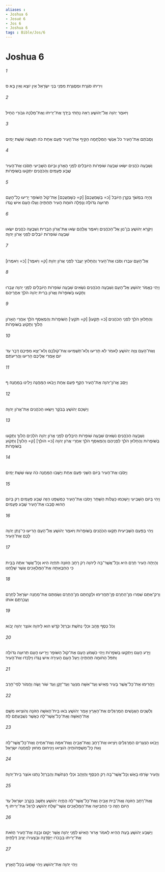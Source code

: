 ```yaml
---
aliases : 
- Joshua 6
- Josué 6
- Jos 6
- Joshua 6
tags : Bible/Jos/6
---
```


# Joshua 6

###### 1
וִירִיחֹו סֹגֶרֶת וּמְסֻגֶּרֶת מִפְּנֵי בְּנֵי יִשְׂרָאֵל אֵין יֹוצֵא וְאֵין בָּא׃ ס
###### 2
וַיֹּאמֶר יְהוָה אֶל־יְהֹושֻׁעַ רְאֵה נָתַתִּי בְיָדְךָ אֶת־יְרִיחֹו וְאֶת־מַלְכָּהּ גִּבֹּורֵי הֶחָיִל׃
###### 3
וְסַבֹּתֶם אֶת־הָעִיר כֹּל אַנְשֵׁי הַמִּלְחָמָה הַקֵּיף אֶת־הָעִיר פַּעַם אֶחָת כֹּה תַעֲשֶׂה שֵׁשֶׁת יָמִים׃
###### 4
וְשִׁבְעָה כֹהֲנִים יִשְׂאוּ שִׁבְעָה שֹׁופְרֹות הַיֹּובְלִים לִפְנֵי הָאָרֹון וּבַיֹּום הַשְּׁבִיעִי תָּסֹבּוּ אֶת־הָעִיר שֶׁבַע פְּעָמִים וְהַכֹּהֲנִים יִתְקְעוּ בַּשֹּׁופָרֹות׃
###### 5
וְהָיָה בִּמְשֹׁךְ בְּקֶרֶן הַיֹּובֵל [כ= בְּשָׁמְעֲכֶם] [ק= כְּשָׁמְעֲכֶם] אֶת־קֹול הַשֹּׁופָר יָרִיעוּ כָל־הָעָם תְּרוּעָה גְדֹולָה וְנָפְלָה חֹומַת הָעִיר תַּחְתֶּיהָ וְעָלוּ הָעָם אִישׁ נֶגְדֹּו׃
###### 6
וַיִּקְרָא יְהֹושֻׁעַ בִּן־נוּן אֶל־הַכֹּהֲנִים וַיֹּאמֶר אֲלֵהֶם שְׂאוּ אֶת־אֲרֹון הַבְּרִית וְשִׁבְעָה כֹהֲנִים יִשְׂאוּ שִׁבְעָה שֹׁופְרֹות יֹובְלִים לִפְנֵי אֲרֹון יְהוָה׃
###### 7
[כ= וַיֹּאמְרוּ] [ק= וַיֹּאמֶר] אֶל־הָעָם עִבְרוּ וְסֹבּוּ אֶת־הָעִיר וְהֶחָלוּץ יַעֲבֹר לִפְנֵי אֲרֹון יְהוָה׃
###### 8
וַיְהִי כֶּאֱמֹר יְהֹושֻׁעַ אֶל־הָעָם וְשִׁבְעָה הַכֹּהֲנִים נֹשְׂאִים שִׁבְעָה שֹׁופְרֹות הַיֹּובְלִים לִפְנֵי יְהוָה עָבְרוּ וְתָקְעוּ בַּשֹּׁופָרֹות וַאֲרֹון בְּרִית יְהוָה הֹלֵךְ אַחֲרֵיהֶם׃
###### 9
וְהֶחָלוּץ הֹלֵךְ לִפְנֵי הַכֹּהֲנִים [כ= תָּקְעוּ] [ק= תֹּקְעֵי] הַשֹּׁופָרֹות וְהַמְאַסֵּף הֹלֵךְ אַחֲרֵי הָאָרֹון הָלֹוךְ וְתָקֹועַ בַּשֹּׁופָרֹות׃
###### 10
וְאֶת־הָעָם צִוָּה יְהֹושֻׁעַ לֵאמֹר לֹא תָרִיעוּ וְלֹא־תַשְׁמִיעוּ אֶת־קֹולְכֶם וְלֹא־יֵצֵא מִפִּיכֶם דָּבָר עַד יֹום אָמְרִי אֲלֵיכֶם הָרִיעוּ וַהֲרִיעֹתֶם׃
###### 11
וַיַּסֵּב אֲרֹון־יְהוָה אֶת־הָעִיר הַקֵּף פַּעַם אֶחָת וַיָּבֹאוּ הַמַּחֲנֶה וַיָּלִינוּ בַּמַּחֲנֶה׃ ף
###### 12
וַיַּשְׁכֵּם יְהֹושֻׁעַ בַּבֹּקֶר וַיִּשְׂאוּ הַכֹּהֲנִים אֶת־אֲרֹון יְהוָה׃
###### 13
וְשִׁבְעָה הַכֹּהֲנִים נֹשְׂאִים שִׁבְעָה שֹׁופְרֹות הַיֹּבְלִים לִפְנֵי אֲרֹון יְהוָה הֹלְכִים הָלֹוךְ וְתָקְעוּ בַּשֹּׁופָרֹות וְהֶחָלוּץ הֹלֵךְ לִפְנֵיהֶם וְהַמְאַסֵּף הֹלֵךְ אַחֲרֵי אֲרֹון יְהוָה [כ= הֹולֵךְ] [ק= הָלֹוךְ] וְתָקֹועַ בַּשֹּׁופָרֹות׃
###### 14
וַיָּסֹבּוּ אֶת־הָעִיר בַּיֹּום הַשֵּׁנִי פַּעַם אַחַת וַיָּשֻׁבוּ הַמַּחֲנֶה כֹּה עָשׂוּ שֵׁשֶׁת יָמִים׃
###### 15
וַיְהִי בַּיֹּום הַשְּׁבִיעִי וַיַּשְׁכִּמוּ כַּעֲלֹות הַשַּׁחַר וַיָּסֹבּוּ אֶת־הָעִיר כַּמִּשְׁפָּט הַזֶּה שֶׁבַע פְּעָמִים רַק בַּיֹּום הַהוּא סָבְבוּ אֶת־הָעִיר שֶׁבַע פְּעָמִים׃
###### 16
וַיְהִי בַּפַּעַם הַשְּׁבִיעִית תָּקְעוּ הַכֹּהֲנִים בַּשֹּׁופָרֹות וַיֹּאמֶר יְהֹושֻׁעַ אֶל־הָעָם הָרִיעוּ כִּי־נָתַן יְהוָה לָכֶם אֶת־הָעִיר׃
###### 17
וְהָיְתָה הָעִיר חֵרֶם הִיא וְכָל־אֲשֶׁר־בָּהּ לַיהוָה רַק רָחָב הַזֹּונָה תִּחְיֶה הִיא וְכָל־אֲשֶׁר אִתָּהּ בַּבַּיִת כִּי הֶחְבְּאַתָה אֶת־הַמַּלְאָכִים אֲשֶׁר שָׁלָחְנוּ׃
###### 18
וְרַק־אַתֶּם שִׁמְרוּ מִן־הַחֵרֶם פֶּן־תַּחֲרִימוּ וּלְקַחְתֶּם מִן־הַחֵרֶם וְשַׂמְתֶּם אֶת־מַחֲנֵה יִשְׂרָאֵל לְחֵרֶם וַעֲכַרְתֶּם אֹותֹו׃
###### 19
וְכֹל כֶּסֶף וְזָהָב וּכְלֵי נְחֹשֶׁת וּבַרְזֶל קֹדֶשׁ הוּא לַיהוָה אֹוצַר יְהוָה יָבֹוא׃
###### 20
וַיָּרַע הָעָם וַיִּתְקְעוּ בַּשֹּׁפָרֹות וַיְהִי כִשְׁמֹעַ הָעָם אֶת־קֹול הַשֹּׁופָר וַיָּרִיעוּ הָעָם תְּרוּעָה גְדֹולָה וַתִּפֹּל הַחֹומָה תַּחְתֶּיהָ וַיַּעַל הָעָם הָעִירָה אִישׁ נֶגְדֹּו וַיִּלְכְּדוּ אֶת־הָעִיר׃
###### 21
וַיַּחֲרִימוּ אֶת־כָּל־אֲשֶׁר בָּעִיר מֵאִישׁ וְעַד־אִשָּׁה מִנַּעַר וְעַד־זָקֵן וְעַד שֹׁור וָשֶׂה וַחֲמֹור לְפִי־חָרֶב׃
###### 22
וְלִשְׁנַיִם הָאֲנָשִׁים הַמְרַגְּלִים אֶת־הָאָרֶץ אָמַר יְהֹושֻׁעַ בֹּאוּ בֵּית־הָאִשָּׁה הַזֹּונָה וְהֹוצִיאוּ מִשָּׁם אֶת־הָאִשָּׁה וְאֶת־כָּל־אֲשֶׁר־לָהּ כַּאֲשֶׁר נִשְׁבַּעְתֶּם לָהּ׃
###### 23
וַיָּבֹאוּ הַנְּעָרִים הַמְרַגְּלִים וַיֹּצִיאוּ אֶת־רָחָב וְאֶת־אָבִיהָ וְאֶת־אִמָּהּ וְאֶת־אַחֶיהָ וְאֶת־כָּל־אֲשֶׁר־לָהּ וְאֵת כָּל־מִשְׁפְּחֹותֶיהָ הֹוצִיאוּ וַיַּנִּיחוּם מִחוּץ לְמַחֲנֵה יִשְׂרָאֵל׃
###### 24
וְהָעִיר שָׂרְפוּ בָאֵשׁ וְכָל־אֲשֶׁר־בָּהּ רַק הַכֶּסֶף וְהַזָּהָב וּכְלֵי הַנְּחֹשֶׁת וְהַבַּרְזֶל נָתְנוּ אֹוצַר בֵּית־יְהוָה׃
###### 25
וְאֶת־רָחָב הַזֹּונָה וְאֶת־בֵּית אָבִיהָ וְאֶת־כָּל־אֲשֶׁר־לָהּ הֶחֱיָה יְהֹושֻׁעַ וַתֵּשֶׁב בְּקֶרֶב יִשְׂרָאֵל עַד הַיֹּום הַזֶּה כִּי הֶחְבִּיאָה אֶת־הַמַּלְאָכִים אֲשֶׁר־שָׁלַח יְהֹושֻׁעַ לְרַגֵּל אֶת־יְרִיחֹו׃ ף
###### 26
וַיַּשְׁבַּע יְהֹושֻׁעַ בָּעֵת הַהִיא לֵאמֹר אָרוּר הָאִישׁ לִפְנֵי יְהוָה אֲשֶׁר יָקוּם וּבָנָה אֶת־הָעִיר הַזֹּאת אֶת־יְרִיחֹו בִּבְכֹרֹו יְיַסְּדֶנָּה וּבִצְעִירֹו יַצִּיב דְּלָתֶיהָ׃
###### 27
וַיְהִי יְהוָה אֶת־יְהֹושֻׁעַ וַיְהִי שָׁמְעֹו בְּכָל־הָאָרֶץ׃
